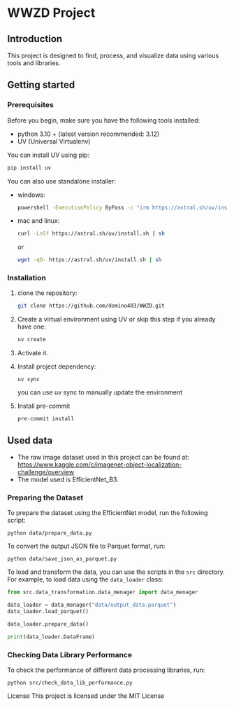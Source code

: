 # WWZD Project

## Introduction
This project is designed to find, process, and visualize data using various tools and libraries.


## Getting started

### Prerequisites
Before you begin, make sure you have the following tools installed:
- python 3.10 + (latest version recommended: 3.12)
- UV (Universal Virtualenv)

You can install UV using pip:
```bash
pip install uv
```

You can also use standalone installer:

*   windows:
    ```bash
    powershell -ExecutionPolicy ByPass -c "irm https://astral.sh/uv/install.ps1 | iex"
    ```
*   mac and linux:
    ```bash
    curl -LsSf https://astral.sh/uv/install.sh | sh
    ```
    or
    ```bash
    wget -qO- https://astral.sh/uv/install.sh | sh
    ```

### Installation

1. clone the repository:

    ```bash
    git clone https://github.com/domino403/WWZD.git
    ```

2. Create a virtual environment using UV or skip this step if you already have one:

    ```bash
    uv create
    ```

3. Activate it.
4. Install project dependency:
    ```
    uv sync
    ```
     you can use uv sync to manually update the environment

4. Install pre-commit
    ```
    pre-commit install
    ```

## Used data

*   The raw image dataset used in this project can be found at: https://www.kaggle.com/c/imagenet-object-localization-challenge/overview
*   The model used is EfficientNet_B3.

### Preparing the Dataset

To prepare the dataset using the EfficientNet model, run the following script:

    python data/prepare_data.py

To convert the output JSON file to Parquet format, run:

    python data/save_json_as_parquet.py


To load and transform the data, you can use the scripts in the `src` directory. For example, to load data using the `data_loader` class:

``` python
from src.data_transformation.data_menager import data_menager

data_loader = data_menager("data/output_data.parquet")
data_loader.load_parquet()

data_loader.prepare_data()

print(data_loader.DataFrame)

```

### Checking Data Library Performance

To check the performance of different data processing libraries, run:

    python src/check_data_lib_performance.py

License
This project is licensed under the MIT License
